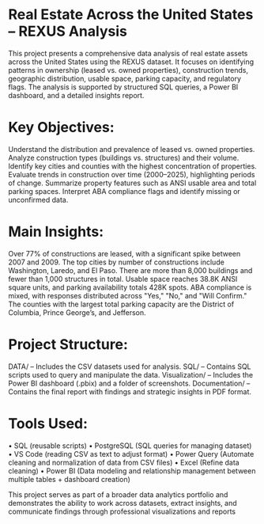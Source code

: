 # Real Estate Across the United States – REXUS Analysis
This project presents a comprehensive data analysis of real estate assets across the United States using the REXUS dataset. It focuses on identifying patterns in ownership (leased vs. owned properties), construction trends, geographic distribution, usable space, parking capacity, and regulatory flags. The analysis is supported by structured SQL queries, a Power BI dashboard, and a detailed insights report.

# Key Objectives:
Understand the distribution and prevalence of leased vs. owned properties.
Analyze construction types (buildings vs. structures) and their volume.
Identify key cities and counties with the highest concentration of properties.
Evaluate trends in construction over time (2000–2025), highlighting periods of change.
Summarize property features such as ANSI usable area and total parking spaces.
Interpret ABA compliance flags and identify missing or unconfirmed data.

# Main Insights:
Over 77% of constructions are leased, with a significant spike between 2007 and 2009.
The top cities by number of constructions include Washington, Laredo, and El Paso.
There are more than 8,000 buildings and fewer than 1,000 structures in total.
Usable space reaches 38.8K ANSI square units, and parking availability totals 428K spots.
ABA compliance is mixed, with responses distributed across "Yes," "No," and "Will Confirm."
The counties with the largest total parking capacity are the District of Columbia, Prince George’s, and Jefferson.

# Project Structure:
DATA/ – Includes the CSV datasets used for analysis.
SQL/ – Contains SQL scripts used to query and manipulate the data.
Visualization/ – Includes the Power BI dashboard (.pbix) and a folder of screenshots.
Documentation/ – Contains the final report with findings and strategic insights in PDF format.

# Tools Used:
• SQL (reusable scripts)
• PostgreSQL (SQL queries for managing dataset)
• VS Code (reading CSV as text to adjust format)
• Power Query (Automate cleaning and normalization of data from CSV files)
• Excel (Refine data cleaning)
• Power BI (Data modeling and relationship management between multiple tables + dashboard creation)


This project serves as part of a broader data analytics portfolio and demonstrates the ability to work across datasets, extract insights, and communicate findings through professional visualizations and reports
